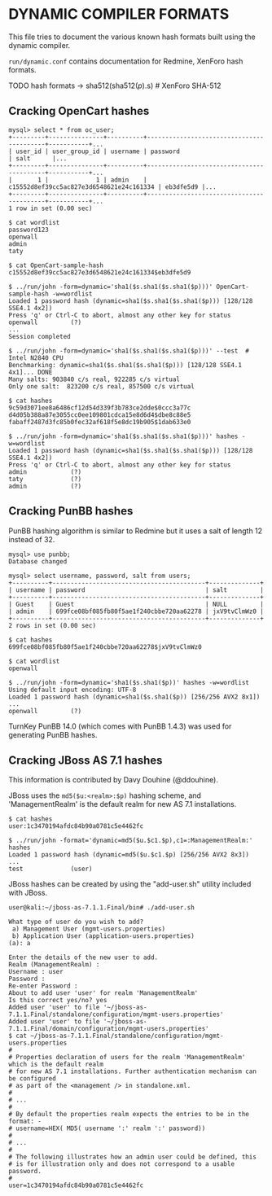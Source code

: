 # DYNAMIC COMPILER FORMATS

This file tries to document the various known hash formats built using the
dynamic compiler.

`run/dynamic.conf` contains documentation for Redmine, XenForo hash formats.

TODO hash formats -> sha512(sha512($p).$s)  # XenForo SHA-512

## Cracking OpenCart hashes

```
mysql> select * from oc_user;
+---------+---------------+----------+------------------------------------------+-----------+...
| user_id | user_group_id | username | password                                 | salt      |...
+---------+---------------+----------+------------------------------------------+-----------+...
|       1 |             1 | admin    | c15552d8ef39cc5ac827e3d6548621e24c161334 | eb3dfe5d9 |...
+---------+---------------+----------+------------------------------------------+-----------+...
1 row in set (0.00 sec)
```

```
$ cat wordlist
password123
openwall
admin
taty
```

```
$ cat OpenCart-sample-hash
c15552d8ef39cc5ac827e3d6548621e24c161334$eb3dfe5d9
```

```
$ ../run/john -form=dynamic='sha1($s.sha1($s.sha1($p)))' OpenCart-sample-hash -w=wordlist
Loaded 1 password hash (dynamic=sha1($s.sha1($s.sha1($p))) [128/128 SSE4.1 4x2])
Press 'q' or Ctrl-C to abort, almost any other key for status
openwall         (?)
...
Session completed
```

```
$ ../run/john -form=dynamic='sha1($s.sha1($s.sha1($p)))' --test  # Intel N2840 CPU
Benchmarking: dynamic=sha1($s.sha1($s.sha1($p))) [128/128 SSE4.1 4x1]... DONE
Many salts:	903840 c/s real, 922285 c/s virtual
Only one salt:	823200 c/s real, 857500 c/s virtual
```

```
$ cat hashes
9c59d3071ee8a6486cf12d54d339f3b783ce2dde$0ccc3a77c
d4d05b388a87e3055cc0ee109801cdca15e8d6d4$dbe8c88e5
fabaff2487d3fc85b0fec32af618f5e8dc19b905$1dab633e0

$ ../run/john -form=dynamic='sha1($s.sha1($s.sha1($p)))' hashes -w=wordlist
Loaded 1 password hash (dynamic=sha1($s.sha1($s.sha1($p))) [128/128 SSE4.1 4x2])
Press 'q' or Ctrl-C to abort, almost any other key for status
admin            (?)
taty             (?)
admin            (?)
```

## Cracking PunBB hashes

PunBB hashing algorithm is similar to Redmine but it uses a salt of length 12
instead of 32.

```
mysql> use punbb;
Database changed

mysql> select username, password, salt from users;
+----------+------------------------------------------+--------------+
| username | password                                 | salt         |
+----------+------------------------------------------+--------------+
| Guest    | Guest                                    | NULL         |
| admin    | 699fce08bf085fb80f5ae1f240cbbe720aa62278 | jxV9tvClmWz0 |
+----------+------------------------------------------+--------------+
2 rows in set (0.00 sec)
```

```
$ cat hashes
699fce08bf085fb80f5ae1f240cbbe720aa62278$jxV9tvClmWz0

$ cat wordlist
openwall
```

```
$ ../run/john -form=dynamic='sha1($s.sha1($p))' hashes -w=wordlist
Using default input encoding: UTF-8
Loaded 1 password hash (dynamic=sha1($s.sha1($p)) [256/256 AVX2 8x1])
...
openwall         (?)
```

TurnKey PunBB 14.0 (which comes with PunBB 1.4.3) was used for generating PunBB
hashes.

## Cracking JBoss AS 7.1 hashes

This information is contributed by Davy Douhine (@ddouhine).

JBoss uses the `md5($u:<realm>:$p)` hashing scheme, and 'ManagementRealm' is
the default realm for new AS 7.1 installations.


```
$ cat hashes
user:1c3470194afdc84b90a0781c5e4462fc
```

```
$ ../run/john -format='dynamic=md5($u.$c1.$p),c1=:ManagementRealm:' hashes
Loaded 1 password hash (dynamic=md5($u.$c1.$p) [256/256 AVX2 8x3])
...
test             (user)
```

JBoss hashes can be created by using the "add-user.sh" utility included with JBoss.

```
user@kali:~/jboss-as-7.1.1.Final/bin# ./add-user.sh

What type of user do you wish to add?
 a) Management User (mgmt-users.properties)
 b) Application User (application-users.properties)
(a): a

Enter the details of the new user to add.
Realm (ManagementRealm) :
Username : user
Password :
Re-enter Password :
About to add user 'user' for realm 'ManagementRealm'
Is this correct yes/no? yes
Added user 'user' to file '~/jboss-as-7.1.1.Final/standalone/configuration/mgmt-users.properties'
Added user 'user' to file '~/jboss-as-7.1.1.Final/domain/configuration/mgmt-users.properties'
$ cat ~/jboss-as-7.1.1.Final/standalone/configuration/mgmt-users.properties
#
# Properties declaration of users for the realm 'ManagementRealm' which is the default realm
# for new AS 7.1 installations. Further authentication mechanism can be configured
# as part of the <management /> in standalone.xml.
#
# ...
#
# By default the properties realm expects the entries to be in the format: -
# username=HEX( MD5( username ':' realm ':' password))
#
# ...
#
# The following illustrates how an admin user could be defined, this
# is for illustration only and does not correspond to a usable password.
#
user=1c3470194afdc84b90a0781c5e4462fc
```
